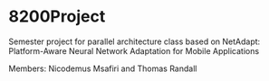 # 8200Project
Semester project for parallel architecture class based on NetAdapt: Platform-Aware Neural Network Adaptation for Mobile Applications

Members: Nicodemus Msafiri and Thomas Randall

